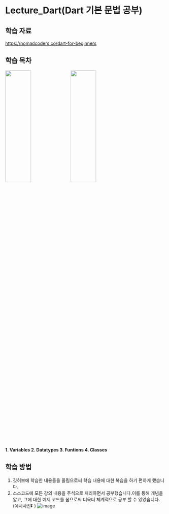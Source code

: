 # Lecture_Dart(Dart 기본 문법 공부)

## 학습 자료
https://nomadcoders.co/dart-for-beginners

## 학습 목차
<div>
<img src="https://github.com/Chochanguk/Lecture_Dart/assets/119058637/ddaf3373-78d0-48b1-bd20-7caac568704d" width=40% height=30%/>
<img src="https://github.com/Chochanguk/Lecture_Dart/assets/119058637/2d8d96ad-a1ee-4de8-9c7a-81f3acd0879b"width=40% height=30%/>
</div>

<strong> 1. Variables </strong>
<strong> 2. Datatypes </strong>
<strong> 3. Funtions </strong>
<strong> 4. Classes </strong>

## 학습 방법
1. 깃허브에 학습한 내용들을 올림으로써 학습 내용에 대한 복습을 하기 편하게 했습니다.
2. 소스코드에 모든 강의 내용을 주석으로 처리하면서 공부했습니다.이를 통해 개념을 알고, 그에 대한 예제 코드를 봄으로써 더욱더 체계적으로 공부 할 수 있었습니다.
(예시사진⏬ ) 
![image](https://github.com/Chochanguk/Lecture_Dart/assets/119058637/702ced19-6fbc-4db4-bd5d-1c3d3c42ee82)


